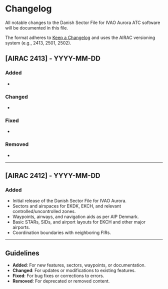 # Changelog

All notable changes to the Danish Sector File for IVAO Aurora ATC software will be documented in this file.

The format adheres to [Keep a Changelog](https://keepachangelog.com/en/1.0.0/) and uses the AIRAC versioning system (e.g., 2413, 2501, 2502).

## [AIRAC 2413] - YYYY-MM-DD
### Added
- 

### Changed
- 

### Fixed
- 

### Removed
- 

---

## [AIRAC 2412] - YYYY-MM-DD
### Added
- Initial release of the Danish Sector File for IVAO Aurora.
- Sectors and airspaces for EKDK, EKCH, and relevant controlled/uncontrolled zones.
- Waypoints, airways, and navigation aids as per AIP Denmark.
- Basic STARs, SIDs, and airport layouts for EKCH and other major airports.
- Coordination boundaries with neighboring FIRs.

---

## Guidelines
- **Added**: For new features, sectors, waypoints, or documentation.
- **Changed**: For updates or modifications to existing features.
- **Fixed**: For bug fixes or corrections to errors.
- **Removed**: For deprecated or removed content.